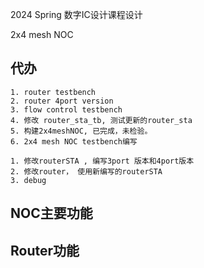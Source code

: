  2024 Spring 数字IC设计课程设计

 2x4 mesh NOC
 
## 代办 
	1. router testbench
	2. router 4port version
	3. flow control testbench
	4. 修改 router_sta_tb, 测试更新的router_sta
	5. 构建2x4meshNOC, 已完成，未检验。
	6. 2x4 mesh NOC testbench编写
	
	1. 修改routerSTA , 编写3port 版本和4port版本
	2. 修改router， 使用新编写的routerSTA
	3. debug



 ## NOC主要功能
 
 ## Router功能


